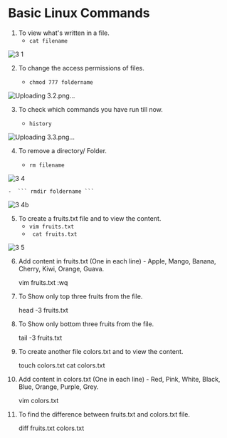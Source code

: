 
# Basic Linux Commands

1. To view what's written in a file.
    - ``` cat filename ``` 
    
![3 1](https://user-images.githubusercontent.com/76457594/210305889-d19f82d5-dbb1-46fc-99e2-b217146b6e8a.png)



2. To change the access permissions of files.
   
    - ``` chmod 777 foldername ``` 

![Uploading 3.2.png…]()

3. To check which commands you have run till now.

   - ``` history ``` 

  ![Uploading 3.3.png…]()

4. To remove a directory/ Folder.

      - ``` rm filename ``` 
      
 ![3 4](https://user-images.githubusercontent.com/76457594/210308917-7281e0eb-6fcb-4554-8ffe-835cf0b961d1.png)

    -  ``` rmdir foldername ``` 
    
 ![3 4b](https://user-images.githubusercontent.com/76457594/210309299-367e6253-7e11-4ead-a19c-6eb3922780d1.png)

5. To create a fruits.txt file and to view the content.
    - ``` vim fruits.txt ``` 
    -  ```  cat fruits.txt ``` 
   
![3 5](https://user-images.githubusercontent.com/76457594/210311435-e6f8aa0c-dc0c-44a6-84e7-6e4c91e4ea87.png)

6. Add content in fruits.txt (One in each line) - Apple, Mango, Banana, Cherry, Kiwi, Orange, Guava.
      
      vim fruits.txt
      :wq
      
7. To Show only top three fruits from the file.
      
      head -3 fruits.txt
       
8. To Show only bottom three fruits from the file.
      
      tail -3 fruits.txt
       
9. To create another file colors.txt and to view the content.
      
      touch colors.txt
       cat colors.txt
       
10. Add content in colors.txt (One in each line) - Red, Pink, White, Black, Blue, Orange, Purple, Grey.
      
      vim colors.txt
 
11. To find the difference between fruits.txt and colors.txt file.
   
      diff fruits.txt colors.txt
